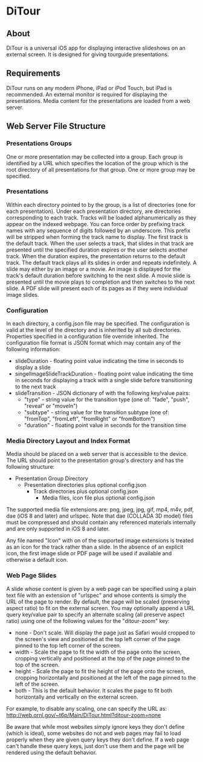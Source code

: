 # DiTour

## About
DiTour is a universal iOS app for displaying interactive slideshows on an external screen. It is designed for giving tourguide presentations. 

## Requirements
DiTour runs on any modern iPhone, iPad or iPod Touch, but iPad is recommended. An external monitor is required for displaying the presentations. Media content for the presentations are loaded from a web server.

## Web Server File Structure

### Presentations Groups
One or more presentation may be collected into a group. Each group is identified by a URL which specifies the location of the group which is the root directory of all presentations for that group. One or more group may be specified.

### Presentations
Within each directory pointed to by the group, is a list of directories (one for each presentation). Under each presentation directory, are directories corresponding to each track. Tracks will be loaded alphanumerically as they appear on the indexed webpage. You can force order by prefixing track names with any sequence of digits followed by an underscore. This prefix will be stripped when forming the track name to display. The first track is the default track. When the user selects a track, that slides in that track are presented until the specified duration expires or the user selects another track. When the duration expires, the presentation returns to the default track. The default track plays all its slides in order and repeats indefinitely. A slide may either by an image or a movie. An image is displayed for the track's default duration before switching to the next slide. A movie slide is presented until the movie plays to completion and then switches to the next slide. A PDF slide will present each of its pages as if they were individual image slides.

### Configuration
In each directory, a config.json file may be specified. The configuration is valid at the level of the directory and is inherited by all sub directories. Properties specified in a configuration file override inherited. The configuration file format is JSON format which may contain any of the following information:
* slideDuration  - floating point value indicating the time in seconds to display a slide
* singelImageSlideTrackDuration - floating point value indicating the time in seconds for displaying a track with a single slide before transitioning to the next track
* slideTransition - JSON dictionary of with the following key/value pairs:
  - "type" - string value for the transition type (one of:  "fade", "push", "reveal" or "moveIn")
  - "subtype" - string value for the transition subtype (one of: "fromTop", "fromLeft", "fromRight" or "fromBottom")
  - "duration" - floating point value in seconds for the transition time

### Media Directory Layout and Index Format
Media should be placed on a web server that is accessible to the device. The URL should point to the presentation group's directory and has the following structure:

* Presentation Group Directory
  * Presentation directories plus optional config.json
    * Track directories plus optional config.json
	  * Media files, icon file plus optional config.json

The supported media file extensions are: png, jpeg, jpg, gif, mp4, m4v, pdf, dae (iOS 8 and later) and urlspec. Note that dae (COLLADA 3D model) files must be compressed and should contain any referenced materials internally and are only supported in iOS 8 and later.

Any file named "Icon" with on of the supported image extensions is treated as an icon for the track rather than a slide. In the absence of an explicit icon, the first image slide or PDF page will be used if available and otherwise a default icon.

### Web Page Slides
A slide whose content is given by a web page can be specified using a plain text file with an extension of "urlspec" and whose contents is simply the URL of the page to render. By default, the page will be scaled (preserving aspect ratio) to fit on the external screen. You may optionally append a URL query key/value pair to specify an alternate scaling (all preserve aspect ratio) using one of the following values for the "ditour-zoom" key:
*	none	- Don't scale. Will display the page just as Safari would cropped to the screen's view and positioned at the top left corner of the page pinned to the top left corner of the screen.
*	width	- Scale the page to fit the width of the page onto the screen, cropping vertically and positioned at the top of the page pinned to the top of the screen.
*	height	- Scale the page to fit the height of the page onto the screen, cropping horizontally and positioned at the left of the page pinned to the left of the screen.
*	both	- This is the default behavior. It scales the page to fit both horizontally and vertically on the external screen.

For example, to disable any scaling, one can specify the URL as: http://web.ornl.gov/~t6p/Main/DiTour.html?ditour-zoom=none

Be aware that while most websites simply ignore keys they don't define (which is ideal), some websites do not and web pages may fail to load properly when they are given query keys they don't define. If a web page can't handle these query keys, just don't use them and the page will be rendered using the default behavior.

